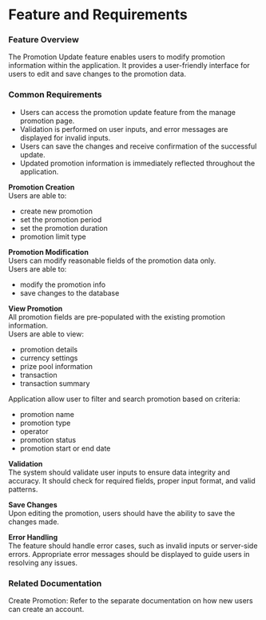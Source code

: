 # Feature and Requirements
  
### Feature Overview  
The Promotion Update feature enables users to modify promotion information within the application. It provides a user-friendly interface for users to edit and save changes to the promotion data.

### Common Requirements  
- Users can access the promotion update feature from the manage promotion page.
- Validation is performed on user inputs, and error messages are displayed for invalid inputs.
- Users can save the changes and receive confirmation of the successful update.
- Updated promotion information is immediately reflected throughout the application.
 
**Promotion Creation**  
Users are able to:  
- create new promotion
- set the promotion period
- set the promotion duration
- promotion limit type

**Promotion Modification**  
Users can modify reasonable fields of the promotion data only.  
Users are able to:  
- modify the promotion info
- save changes to the database

**View Promotion**  
All promotion fields are pre-populated with the existing promotion information.  
Users are able to view:  
- promotion details
- currency settings
- prize pool information
- transaction
- transaction summary

Application allow user to filter and search promotion based on criteria:  
- promotion name
- promotion type
- operator
- promotion status
- promotion start or end date

**Validation**  
The system should validate user inputs to ensure data integrity and accuracy. It should check for required fields, proper input format, and valid patterns.

**Save Changes**  
Upon editing the promotion, users should have the ability to save the changes made.

**Error Handling**  
The feature should handle error cases, such as invalid inputs or server-side errors. Appropriate error messages should be displayed to guide users in resolving any issues.

### Related Documentation  
Create Promotion: Refer to the separate documentation on how new users can create an account.
